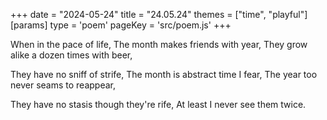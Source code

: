 +++
date = "2024-05-24"
title = "24.05.24"
themes = ["time", "playful"]
[params]
  type = 'poem'
  pageKey = 'src/poem.js'
+++

When in the pace of life,
The month makes friends with year,
They grow alike a dozen times with beer,

They have no sniff of strife,
The month is abstract time I fear,
The year too never seams to reappear,

They have no stasis though they're rife,
At least I never see them twice.

